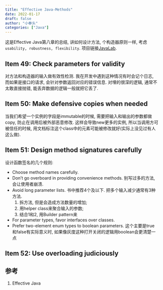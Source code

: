 ```yaml
---
title: "Effective Java-Methods"
date: 2022-01-17
draft: false
author: "小拳头"
categories: ["Java"]
---
```


这是Effective Java第八章的总结, 讲如何设计方法, 个构造器原则一样, 考虑`usability, robustness, flexibility`. 项目链接[JavaLab](https://github.com/huanruiz/JavaLab).

## Item 49: Check parameters for validity
对方法和构造器的输入做有效性检测. 我在开发中遇到这种情况有时会记个日志, 而如果是接口的请求, 会针对参数返回对应的错误信息. 对埋的很深的逻辑, 通常不太敢直接抛错, 能丢弃数据的逻辑一般就把它丢了.

## Item 50: Make defensive copies when needed
当我们希望一个实例的字段是immutable的时候, 需要把输入和输出的参数都做copy, 防止在调用后被外部恶意修改. 这样会导致new更多的实例, 所以当调用方可被信任的时候, 用文档标注这个class中的元素可能被修改就好(实际上没见过有人这么做).

## Item 51: Design method signatures carefully
设计函数签名的几个规则:
- Choose method names carefully. 
- Don’t go overboard in providing convenience methods. 别写过多的方法, 会让使用者崩溃.
- Avoid long parameter lists. 书中推荐4个及以下. 把多个输入减少通常有3种方法. 
    1. 拆方法, 但是会造成方法数量的增加; 
    2. 用helper class来聚合输入的参数; 
    3. 结合1和2, 用Builder pattern来
- For parameter types, favor interfaces over classes.
- Prefer two-element enum types to boolean parameters. 这个主要是true和false有实际意义时, 如果像灰度这种打开关闭的逻辑用boolean会更清楚一点

## Item 52: Use overloading judiciously


## 参考
1. Effective Java